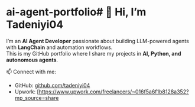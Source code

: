 # ai-agent-portfolio# 👋 Hi, I’m Tadeniyi04  

I’m an **AI Agent Developer** passionate about building LLM-powered agents with **LangChain** and automation workflows.  
This is my GitHub portfolio where I share my projects in **AI, Python, and autonomous agents**.  

📫 Connect with me:  
- GitHub: [github.com/tadeniyi04](https://github.com/tadeniyi04)  
- Upwork: [https://www.upwork.com/freelancers/~016f5a6f1b8128a352?mp_source=share  
